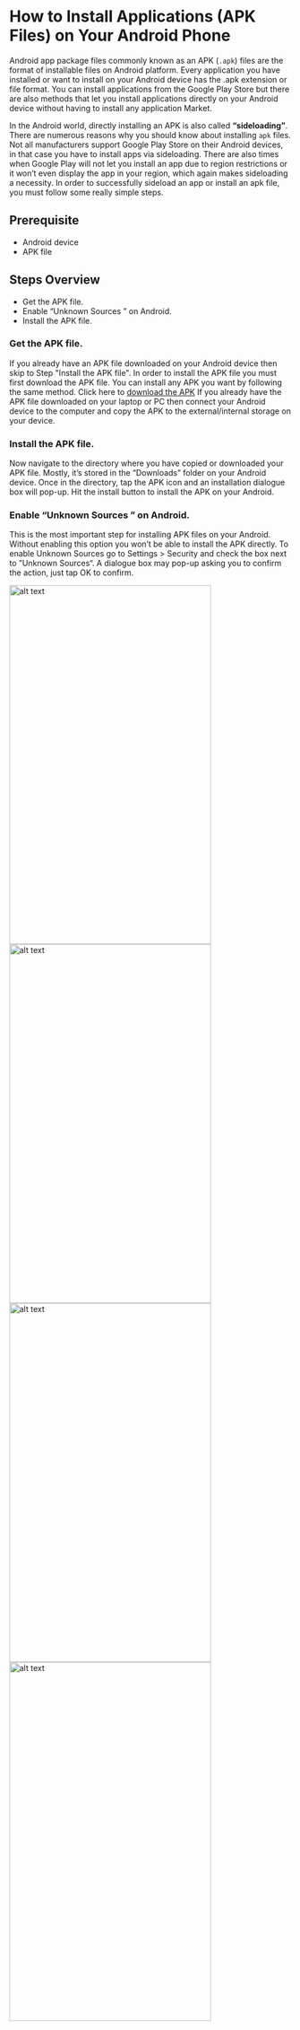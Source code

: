 # How to Install Applications (APK Files) on Your Android Phone

Android app package files commonly known as an APK (`.apk`) files are the format of installable files on Android platform. Every application you have installed or want to install on your Android device has the .apk extension or file format.
You can install applications from the Google Play Store but there are also methods that let you install applications directly on your Android device without having to install any application Market. 

In the Android world, directly installing an APK is also called **“sideloading”**. There are numerous reasons why you should know about installing `apk` files. Not all manufacturers support Google Play Store on their Android devices, in that case you have to install apps via sideloading.
There are also times when Google Play will not let you install an app due to region restrictions or it won’t even display the app in your region, which again makes sideloading a necessity. In order to successfully sideload an app or install an apk file, you must follow some really simple steps.

## Prerequisite
* Android device
* APK file

## Steps Overview
* Get the APK file.
* Enable “Unknown Sources ” on Android.
* Install the APK file.

### Get the APK file.
If you already have an APK file downloaded on your Android device then skip to Step "Install the APK file". In order to install the APK file you must first download the APK file.
You can install any APK you want by following the same method.
Click here to [download the APK](https://goo.gl/KX4FfC)
If you already have the APK file downloaded on your laptop or PC then connect your Android device to the computer and copy the APK to the external/internal storage on your device.

### Install the APK file.
Now navigate to the directory where you have copied or downloaded your APK file. Mostly, it’s stored in the “Downloads” folder on your Android device. Once in the directory, tap the APK icon and an installation dialogue box will pop-up. 
Hit the install button to install the APK on your Android.

### Enable “Unknown Sources ” on Android.
This is the most important step for installing APK files on your Android. Without enabling this option you won’t be able to install the APK directly. 
To enable Unknown Sources go to Settings > Security and check the box next to ”Unknown Sources“. 
A dialogue box may pop-up asking you to confirm the action, just tap OK to confirm.

<img src="https://raw.githubusercontent.com/teocci/YouTube-In-Background/master/raw/step_01.png" alt="alt text" width="360" height="640">
<img src="https://raw.githubusercontent.com/teocci/YouTube-In-Background/master/raw/step_02.png" alt="alt text" width="360" height="640">
<img src="https://raw.githubusercontent.com/teocci/YouTube-In-Background/master/raw/step_03.png" alt="alt text" width="360" height="640">
<img src="https://raw.githubusercontent.com/teocci/YouTube-In-Background/master/raw/step_04.png" alt="alt text" width="360" height="640">

